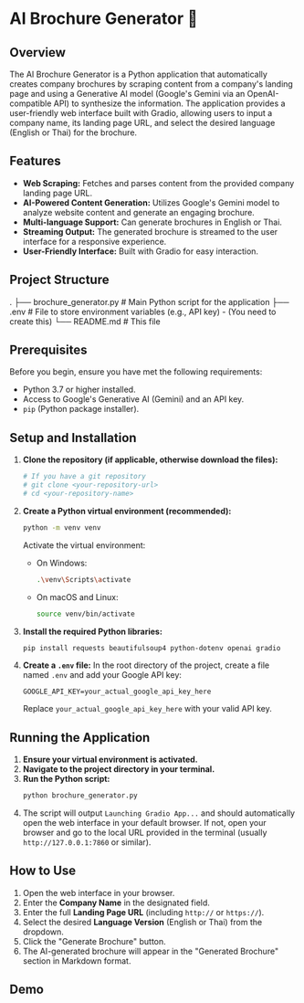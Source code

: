 # AI Brochure Generator 🚀

## Overview

The AI Brochure Generator is a Python application that automatically creates company brochures by scraping content from a company's landing page and using a Generative AI model (Google's Gemini via an OpenAI-compatible API) to synthesize the information. The application provides a user-friendly web interface built with Gradio, allowing users to input a company name, its landing page URL, and select the desired language (English or Thai) for the brochure.

## Features

-   **Web Scraping:** Fetches and parses content from the provided company landing page URL.
-   **AI-Powered Content Generation:** Utilizes Google's Gemini model to analyze website content and generate an engaging brochure.
-   **Multi-language Support:** Can generate brochures in English or Thai.
-   **Streaming Output:** The generated brochure is streamed to the user interface for a responsive experience.
-   **User-Friendly Interface:** Built with Gradio for easy interaction.

## Project Structure


.
├── brochure_generator.py   # Main Python script for the application
├── .env                    # File to store environment variables (e.g., API key) - (You need to create this)
└── README.md               # This file


## Prerequisites

Before you begin, ensure you have met the following requirements:

-   Python 3.7 or higher installed.
-   Access to Google's Generative AI (Gemini) and an API key.
-   `pip` (Python package installer).

## Setup and Installation

1.  **Clone the repository (if applicable, otherwise download the files):**
    ```bash
    # If you have a git repository
    # git clone <your-repository-url>
    # cd <your-repository-name>
    ```

2.  **Create a Python virtual environment (recommended):**
    ```bash
    python -m venv venv
    ```
    Activate the virtual environment:
    * On Windows:
        ```bash
        .\venv\Scripts\activate
        ```
    * On macOS and Linux:
        ```bash
        source venv/bin/activate
        ```

3.  **Install the required Python libraries:**
    ```bash
    pip install requests beautifulsoup4 python-dotenv openai gradio
    ```

4.  **Create a `.env` file:**
    In the root directory of the project, create a file named `.env` and add your Google API key:
    ```env
    GOOGLE_API_KEY=your_actual_google_api_key_here
    ```
    Replace `your_actual_google_api_key_here` with your valid API key.

## Running the Application

1.  **Ensure your virtual environment is activated.**
2.  **Navigate to the project directory in your terminal.**
3.  **Run the Python script:**
    ```bash
    python brochure_generator.py
    ```
4.  The script will output `Launching Gradio App...` and should automatically open the web interface in your default browser. If not, open your browser and go to the local URL provided in the terminal (usually `http://127.0.0.1:7860` or similar).

## How to Use

1.  Open the web interface in your browser.
2.  Enter the **Company Name** in the designated field.
3.  Enter the full **Landing Page URL** (including `http://` or `https://`).
4.  Select the desired **Language Version** (English or Thai) from the dropdown.
5.  Click the "Generate Brochure" button.
6.  The AI-generated brochure will appear in the "Generated Brochure" section in Markdown format.

## Demo
